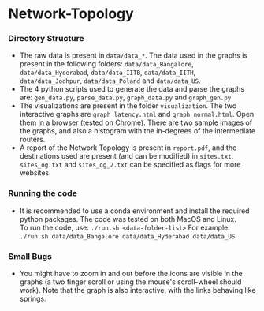 # Network-Topology

### Directory Structure
- The raw data is present in `data/data_*`. The data used in the graphs is present in the following folders: `data/data_Bangalore`, `data/data_Hyderabad`, 
`data/data_IITB`, `data/data_IITH`, `data/data_Jodhpur`, `data/data_Poland` and `data/data_US`.
- The 4 python scripts used to generate the data and parse the graphs are: `gen_data.py`, `parse_data.py`, `graph_data.py` and `graph_gen.py`.
- The visualizations are present in the folder `visualization`. The two interactive graphs are `graph_latency.html` and `graph_normal.html`. Open them in a browser (tested on Chrome). There are two sample images of the graphs, and also a histogram with the in-degrees of the intermediate routers.
- A report of the Network Topology is present in `report.pdf`, and the destinations used are present (and can be modified) in `sites.txt`. `sites_og.txt` and `sites_og_2.txt` can be specified as flags for more websites.

### Running the code
- It is recommended to use a conda environment and install the required python packages. The code was tested on both MacOS and Linux. \
To run the code, use:
```./run.sh <data-folder-list>```
For example:
```./run.sh data/data_Bangalore data/data_Hyderabad data/data_US```

### Small Bugs
- You might have to zoom in and out before the icons are visible in the graphs (a two finger scroll or using the mouse's scroll-wheel should work). Note that the graph is also interactive, with the links 
behaving like springs.
